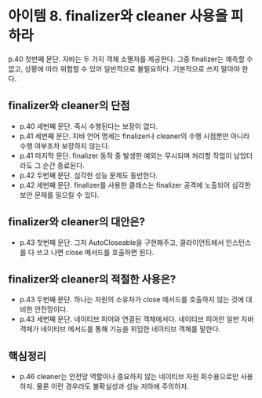 # 아이템 8. finalizer와 cleaner 사용을 피하라

p.40 첫번째 문단. 자바는 두 가지 객체 소멸자를 제공한다. 그중 finalizer는 예측할 수 없고, 상황에 따라 위험할 수 있어 일반적으로 불필요하다. 기본적으로 쓰지 말아야 한다. 

## finalizer와 cleaner의 단점

- p.40 세번째 문단. 즉시 수행된다는 보장이 없다. 
- p.41 세번째 문단. 자바 언어 명세는 finalizer나 cleaner의 수행 시점뿐만 아니라 수행 여부조차 보장하지 않는다. 
- p.41 마지막 문단. finalizer 동작 중 발생한 예외는 무시되며 처리할 작업이 남았더라도 그 순간 종료된다. 
- p.42 두번째 문단. 심각한 성능 문제도 동반한다. 
- p.42 세번째 문단. finalizer를 사용한 클래스는 finalizer 공격에 노출되어 심각한 보안 문제를 일으킬 수 있다. 

## finalizer와 cleaner의 대안은? 

- p.43 첫번째 문단. 그저 AutoCloseable을 구현해주고, 클라이언트에서 인스턴스를 다 쓰고 나면 close 메서드를 호출하면 된다. 

## finalizer와 cleaner의 적절한 사용은? 

- p.43 두번째 문단. 하나는 자원의 소유자가 close 메서드를 호출하지 않는 것에 대비한 안전망이다. 
- p.43 세번째 문단. 네이티브 피어와 연결된 객체에서다. 네이티브 피어란 일반 자바 객체가 네이티브 메서드를 통해 기능을 위임한 네이티브 객체를 말한다. 

## 핵심정리
- p.46 cleaner는 안전망 역할이나 중요하지 않는 네이티브 자원 회수용으로만 사용하자. 물론 이런 경우라도 불확실성과 성능 저하에 주의하자.
